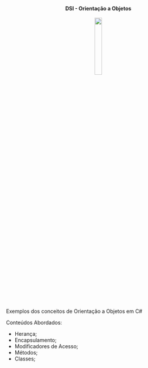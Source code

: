 <p align="center">
	<b> DSI - Orientação a Objetos </b> <br/> <br/>
  <img width="20%" src="https://i.imgur.com/UavmamO.png">
  
  Exemplos dos conceitos de Orientação a Objetos em C#

   Conteúdos Abordados:
   <ul>
    <li>Herança;</li>
    <li>Encapsulamento;</li>
    <li>Modificadores de Acesso;</li>
    <li>Métodos;</li>
    <li>Classes;</li>
  
  </ul> 
  
  
</p>
